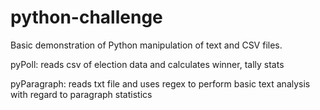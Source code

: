 # python-challenge

Basic demonstration of Python manipulation of text and CSV files.

pyPoll: reads csv of election data and calculates winner, tally stats


pyParagraph: reads txt file and uses regex to perform basic text analysis with regard to paragraph statistics
